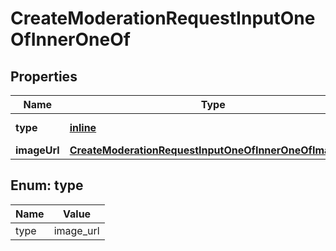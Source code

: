 
# CreateModerationRequestInputOneOfInnerOneOf

## Properties
| Name | Type | Description | Notes |
| ------------ | ------------- | ------------- | ------------- |
| **type** | [**inline**](#Type) | Always &#x60;image_url&#x60;. |  |
| **imageUrl** | [**CreateModerationRequestInputOneOfInnerOneOfImageUrl**](CreateModerationRequestInputOneOfInnerOneOfImageUrl.md) |  |  |


<a id="Type"></a>
## Enum: type
| Name | Value |
| ---- | ----- |
| type | image_url |



